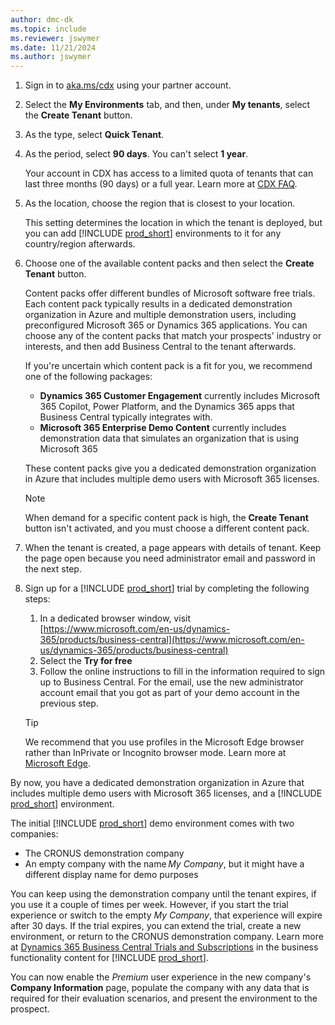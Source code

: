 ```yaml
---
author: dmc-dk
ms.topic: include
ms.reviewer: jswymer
ms.date: 11/21/2024
ms.author: jswymer
---
```

1. Sign in to [aka.ms/cdx](https://aka.ms/cdx) using your partner account.
1. Select the **My Environments** tab, and then, under **My tenants**, select the **Create Tenant** button.
1. As the type, select **Quick Tenant**.
1. As the period, select **90 days**. You can't select **1 year**.

    Your account in CDX has access to a limited quota of tenants that can last three months (90 days) or a full year. Learn more at [CDX FAQ](https://cdx.transform.microsoft.com/help/faq).  
1. As the location, choose the region that is closest to your location.

    This setting determines the location in which the tenant is deployed, but you can add [!INCLUDE [prod_short](prod_short.md)] environments to it for any country/region afterwards.  

1. Choose one of the available content packs and then select the **Create Tenant** button.  

    Content packs offer different bundles of Microsoft software free trials. Each content pack typically results in a dedicated demonstration organization in Azure and multiple demonstration users, including preconfigured Microsoft 365 or Dynamics 365 applications. You can choose any of the content packs that match your prospects' industry or interests, and then add Business Central to the tenant afterwards.

    If you're uncertain which content pack is a fit for you, we recommend one of the following packages:

    - **Dynamics 365 Customer Engagement** currently includes Microsoft 365 Copilot, Power Platform, and the Dynamics 365 apps that Business Central typically integrates with.
    - **Microsoft 365 Enterprise Demo Content** currently includes demonstration data that simulates an organization that is using Microsoft 365

    These content packs give you a dedicated demonstration organization in Azure that includes multiple demo users with Microsoft 365 licenses.  

    > [!NOTE]
    > When demand for a specific content pack is high, the **Create Tenant** button isn't activated, and you must choose a different content pack.

1. When the tenant is created, a page appears with details of tenant. Keep the page open because you need administrator email and password in the next step.
1. Sign up for a [!INCLUDE [prod_short](prod_short.md)] trial by completing the following steps:

   1. In a dedicated browser window, visit [https://www.microsoft.com/en-us/dynamics-365/products/business-central](https://www.microsoft.com/en-us/dynamics-365/products/business-central)
   1. Select the **Try for free**
   1. Follow the online instructions to fill in the information required to sign up to Business Central. For the email, use the new administrator account email that you got as part of your demo account in the previous step.

    > [!TIP]
    > We recommend that you use profiles in the Microsoft Edge browser rather than InPrivate or Incognito browser mode. Learn more at [Microsoft Edge](/microsoft-edge/).

By now, you have a dedicated demonstration organization in Azure that includes multiple demo users with Microsoft 365 licenses, and a [!INCLUDE [prod_short](prod_short.md)] environment.

The initial [!INCLUDE [prod_short](prod_short.md)] demo environment comes with two companies:

- The CRONUS demonstration company  
- An empty company with the name *My Company*, but it might have a different display name for demo purposes  

You can keep using the demonstration company until the tenant expires, if you use it a couple of times per week. However, if you start the trial experience or switch to the empty *My Company*, that experience will expire after 30 days. If the trial expires, you can extend the trial, create a new environment, or return to the CRONUS demonstration company. Learn more at [Dynamics 365 Business Central Trials and Subscriptions](/dynamics365/business-central/across-preview) in the business functionality content for [!INCLUDE [prod_short](prod_short.md)].

You can now enable the *Premium* user experience in the new company's **Company Information** page, populate the company with any data that is required for their evaluation scenarios, and present the environment to the prospect.  
